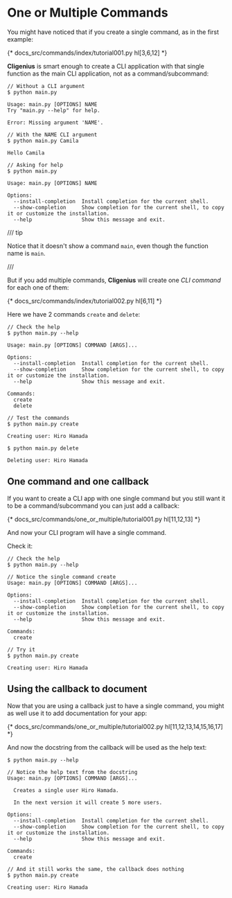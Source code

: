# One or Multiple Commands

You might have noticed that if you create a single command, as in the first example:

{* docs_src/commands/index/tutorial001.py hl[3,6,12] *}

**Cligenius** is smart enough to create a CLI application with that single function as the main CLI application, not as a command/subcommand:

<div class="termy">

```console
// Without a CLI argument
$ python main.py

Usage: main.py [OPTIONS] NAME
Try "main.py --help" for help.

Error: Missing argument 'NAME'.

// With the NAME CLI argument
$ python main.py Camila

Hello Camila

// Asking for help
$ python main.py

Usage: main.py [OPTIONS] NAME

Options:
  --install-completion  Install completion for the current shell.
  --show-completion     Show completion for the current shell, to copy it or customize the installation.
  --help                Show this message and exit.
```

</div>

/// tip

Notice that it doesn't show a command `main`, even though the function name is `main`.

///

But if you add multiple commands, **Cligenius** will create one *CLI command* for each one of them:

{* docs_src/commands/index/tutorial002.py hl[6,11] *}

Here we have 2 commands `create` and `delete`:

<div class="termy">

```console
// Check the help
$ python main.py --help

Usage: main.py [OPTIONS] COMMAND [ARGS]...

Options:
  --install-completion  Install completion for the current shell.
  --show-completion     Show completion for the current shell, to copy it or customize the installation.
  --help                Show this message and exit.

Commands:
  create
  delete

// Test the commands
$ python main.py create

Creating user: Hiro Hamada

$ python main.py delete

Deleting user: Hiro Hamada
```

</div>

## One command and one callback

If you want to create a CLI app with one single command but you still want it to be a command/subcommand you can just add a callback:

{* docs_src/commands/one_or_multiple/tutorial001.py hl[11,12,13] *}

And now your CLI program will have a single command.

Check it:

<div class="termy">

```console
// Check the help
$ python main.py --help

// Notice the single command create
Usage: main.py [OPTIONS] COMMAND [ARGS]...

Options:
  --install-completion  Install completion for the current shell.
  --show-completion     Show completion for the current shell, to copy it or customize the installation.
  --help                Show this message and exit.

Commands:
  create

// Try it
$ python main.py create

Creating user: Hiro Hamada
```

</div>

## Using the callback to document

Now that you are using a callback just to have a single command, you might as well use it to add documentation for your app:

{* docs_src/commands/one_or_multiple/tutorial002.py hl[11,12,13,14,15,16,17] *}

And now the docstring from the callback will be used as the help text:

<div class="termy">

```console
$ python main.py --help

// Notice the help text from the docstring
Usage: main.py [OPTIONS] COMMAND [ARGS]...

  Creates a single user Hiro Hamada.

  In the next version it will create 5 more users.

Options:
  --install-completion  Install completion for the current shell.
  --show-completion     Show completion for the current shell, to copy it or customize the installation.
  --help                Show this message and exit.

Commands:
  create

// And it still works the same, the callback does nothing
$ python main.py create

Creating user: Hiro Hamada
```

</div>
